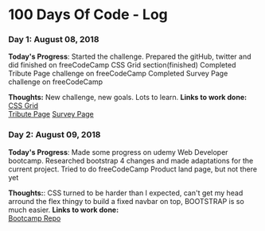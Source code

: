 # 100 Days Of Code - Log

### Day 1: August 08, 2018

**Today's Progress**: Started the challenge. Prepared the gitHub, twitter and did finished on freeCodeCamp CSS Grid section(finished)
                      Completed Tribute Page challenge on freeCodeCamp
                      Completed Survey Page challenge on freeCodeCamp

**Thoughts:** New challenge, new goals. Lots to learn. 
**Links to work done:**  
[CSS Grid](https://learn.freecodecamp.org/responsive-web-design/css-grid)  
[Tribute Page](https://codepen.io/CromixPT/pen/MBPLOV)
[Survey Page](https://codepen.io/CromixPT/pen/LBXPXw)

### Day 2: August 09, 2018

**Today's Progress**: Made some progress on udemy Web Developer bootcamp. Researched bootstrap 4 changes and made adaptations for the current project.
                      Tried to do freeCodeCamp Product land page, but not there yet

**Thoughts:**: CSS turned to be harder than I expected, can't get my head arround the flex thingy to build a fixed navbar on top, BOOTSTRAP is so much easier.
**Links to work done:**  
[Bootcamp Repo](https://github.com/CromixPT/WebDeveloper-Bootcamp)  
